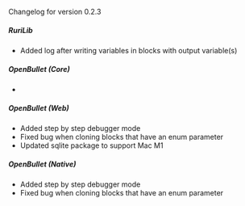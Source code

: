 Changelog for version 0.2.3

##### RuriLib
- Added log after writing variables in blocks with output variable(s)

##### OpenBullet (Core)
- 

##### OpenBullet (Web)
- Added step by step debugger mode
- Fixed bug when cloning blocks that have an enum parameter
- Updated sqlite package to support Mac M1

##### OpenBullet (Native)
- Added step by step debugger mode
- Fixed bug when cloning blocks that have an enum parameter